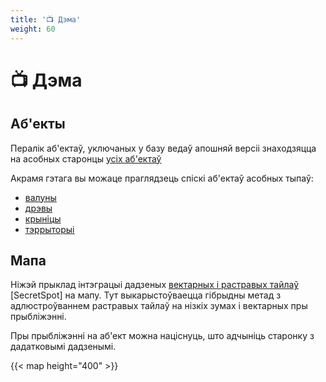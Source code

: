 ```yaml
---
title: '📺 Дэма'
weight: 60
---
```

# 📺 Дэма

## Аб'екты
Пералік аб'ектаў, уключаных у базу ведаў апошняй версіі знаходзяцца на асобных старонцы [усіх аб'ектаў](./data/all)

Акрамя гэтага вы можаце праглядзець спіскі аб'ектаў асобных тыпаў:
- [валуны](./data/boulder)
- [дрэвы](./data/tree)
- [крыніцы](./data/spring)
- [тэррыторыі](./data/area)

## Мапа
Ніжэй прыклад інтэграцыі дадзеных [вектарных і растравых тайлаў](../share/tiles) [SecretSpot] на мапу.
Тут выкарыстоўваецца гібрыдны метад з адлюстроўваннем растравых тайлаў на нізкіх зумах і вектарных пры прыбліжэнні.

Пры прыбліжэнні на аб'ект можна націснуць, што адчыніць старонку з дадатковымі дадзенымі.

{{< map height="400" >}}
